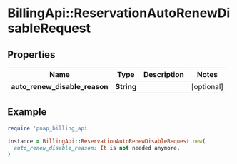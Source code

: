 # BillingApi::ReservationAutoRenewDisableRequest

## Properties

| Name | Type | Description | Notes |
| ---- | ---- | ----------- | ----- |
| **auto_renew_disable_reason** | **String** |  | [optional] |

## Example

```ruby
require 'pnap_billing_api'

instance = BillingApi::ReservationAutoRenewDisableRequest.new(
  auto_renew_disable_reason: It is not needed anymore.
)
```

